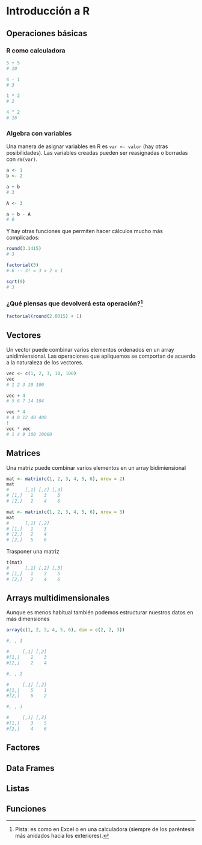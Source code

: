 
# Introducción a R

## Operaciones básicas

### R como calculadora

```r
5 + 5
# 10

4 - 1
# 3

1 * 2
# 2

4 ^ 2
# 16
```

### Algebra con variables

Una manera de asignar variables en R es `var <- valor` (hay otras posibilidades). Las variables creadas pueden ser reasignadas o borradas con `rm(var)`.

```r
a <- 1
b <- 2

a + b
# 3

A <- 3

a + b - A
# 0
```


Y hay otras funciones que permiten hacer cálculos mucho más complicados:

```r
round(3.1415)
# 3

factorial(3)
# 6 -- 3! = 3 x 2 x 1

sqrt(9)
# 3
```

### ¿Qué piensas que devolverá esta operación?[^1]

```r
factorial(round(2.0015) + 1)
```
[^1]: Pista: es como en Excel o en una calculadora (siempre de los paréntesis más anidados hacia los exteriores).


## Vectores

Un vector puede combinar varios elementos ordenados en un array unidimiensional. Las operaciones que apliquemos se comportan de acuerdo a la naturaleza de los vectores.

```r
vec <- c(1, 2, 3, 10, 100)
vec
# 1 2 3 10 100

vec + 4
# 5 6 7 14 104

vec * 4
# 4 8 12 40 400
!
vec * vec
# 1 4 9 100 10000

```

## Matrices

Una matriz puede combinar varios elementos en un array bidimiensional

```r
mat <- matrix(c(1, 2, 3, 4, 5, 6), nrow = 2)
mat
#      [,1] [,2] [,3]
# [1,]   1    3    5
# [2,]   2    4    6
```

```r
mat <- matrix(c(1, 2, 3, 4, 5, 6), nrow = 3)
mat
#      [,1] [,2]
# [1,]   1    3
# [2,]   2    4
# [2,]   5    6
```

Trasponer una matriz

```r
t(mat)
#      [,1] [,2] [,3]
# [1,]   1    3    5
# [2,]   2    4    6
```

## Arrays multidimensionales

Aunque es menos habitual también podemos estructurar nuestros datos en más dimensiones

```r
array(c(1, 2, 3, 4, 5, 6), dim = c(2, 2, 3))

#, , 1

#     [,1] [,2]
#[1,]    1    3
#[2,]    2    4

#, , 2

#     [,1] [,2]
#[1,]    5    1
#[2,]    6    2

#, , 3

#     [,1] [,2]
#[1,]    3    5
#[2,]    4    6
```

## Factores

## Data Frames

## Listas

## Funciones
